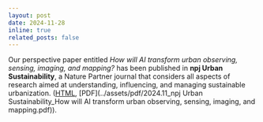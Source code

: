 ```yaml
---
layout: post
date: 2024-11-28
inline: true
related_posts: false
---
```


Our perspective paper entitled *How will AI transform urban observing, sensing, imaging, and mapping?* has been published in **npj Urban Sustainability**, a Nature Partner journal that considers all aspects of research aimed at understanding, influencing, and managing sustainable urbanization. ([HTML](https://www.nature.com/articles/s42949-024-00188-3), [PDF](../assets/pdf/2024.11_npj Urban Sustainability_How will AI transform urban observing, sensing, imaging, and mapping.pdf)).<br>

